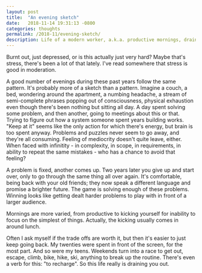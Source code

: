 ```yaml
---
layout: post
title:  "An evening sketch"
date:   2018-11-14 19:31:13 -0800
categories: thoughts
permalink: /2018-11/evening-sketch/
description: Life of a modern worker, a.k.a. productive mornings, draining days and numb evenings.
---
```

Burnt out, just depressed, or is this actually just very hard? Maybe that's stress, there's been a lot of that lately. I've read somewhere that stress is good in moderation.

A good number of evenings during these past years follow the same pattern. It's probably more of a sketch than a pattern. Imagine a couch, a bed, wondering around the apartment, a numbing headache, a stream of semi-complete phrases popping out of consciousness, physical exhaustion even though there's been nothing but sitting all day. A day spent solving some problem, and then another, going to meetings about this or that. Trying to figure out how a system someone spent years building works. "Keep at it" seems like the only action for which there's energy, but brain is too spent anyway. Problems and puzzles never seem to go away, and they're all consuming. Feeling of mediocrity doesn't quite leave, either. When faced with infinitity - in complexity, in scope, in requirements, in ability to repeat the same mistakes - who has a chance to avoid that feeling?

A problem is fixed, another comes up. Two years later you give up and start over, only to go through the same thing all over again. It's comfortable, being back with your old friends; they now speak a different language and promise a brighter future. The game is solving enough of these problems. Winning looks like getting dealt harder problems to play with in front of a larger audience.

Mornings are more varied, from productive to kicking yourself for inability to focus on the simplest of things. Actually, the kicking usually comes in around lunch.

Often I ask myself if the trade offs are worth it, but then it's easier to just keep going back. My twenties were spent in front of the screen, for the most part. And so were my teens. Weekends turn into a race to get out, escape, climb, bike, hike, ski, anything to break up the routine. There's even a verb for this: "to recharge". So this life really is draining you out.